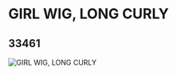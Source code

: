 # GIRL WIG, LONG CURLY
## 33461
![GIRL WIG, LONG CURLY](https://lc-www-live-s.legocdn.com/media/bricks/5/2/6202281.jpg)